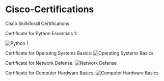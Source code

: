 # Cisco-Certifications
Cisco Skillsforall Certifications

Certificate for Python Essentials 1:

![Python 1](https://github.com/user-attachments/assets/7eb948d0-4f96-481e-8d08-2f6c074574a4)

Certificate for Operating Systems Basics:
![Operating Systems Basics](https://github.com/user-attachments/assets/9e5f0a36-0931-42e8-b674-8f050d8a5153)

Certificate for Network Defense:
![Network Defense](https://github.com/user-attachments/assets/25a30c7a-80d2-4cb9-844e-a431525f326e)

Certificate for Computer Hardware Basics:
![Computer Hardware Basics](https://github.com/user-attachments/assets/5a758f5c-5d2f-40bc-bdd3-8791ef2156d1)
